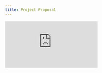 ```yaml
---
title: Project Proposal
---
```


<div class="responsive-embed square">
	<iframe src="https://docs.google.com/forms/d/e/1FAIpQLSfbpSIesSmZ-reCmwU9Dq6z-ISj7tw9HAZ9RQYOClLEb740jA/viewform?embedded=true" frameborder="0" marginheight="0" marginwidth="0" scrolling="auto">Loading...</iframe>
</div>